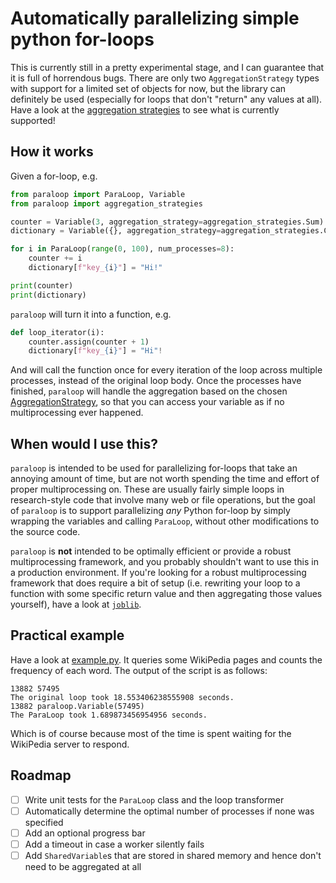 # Automatically parallelizing simple python for-loops
This is currently still in a pretty experimental stage, and I can guarantee that it is full of horrendous bugs. There are only two `AggregationStrategy` types with support for a limited set of objects for now, but the library can definitely be used (especially for loops that don't "return" any values at all). Have a look at the [aggregation strategies](./paraloop/aggregation_strategies.py) to see what is currently supported!

## How it works
Given a for-loop, e.g.
```python
from paraloop import ParaLoop, Variable
from paraloop import aggregation_strategies

counter = Variable(3, aggregation_strategy=aggregation_strategies.Sum)
dictionary = Variable({}, aggregation_strategy=aggregation_strategies.Concatenate)

for i in ParaLoop(range(0, 100), num_processes=8):
    counter += i
    dictionary[f"key_{i}"] = "Hi!"

print(counter)
print(dictionary)
```

`paraloop` will turn it into a function, e.g.
```python
def loop_iterator(i):
    counter.assign(counter + 1)
    dictionary[f"key_{i}"] = "Hi"!
```

And will call the function once for every iteration of the loop across multiple processes, instead of the original loop body.
Once the processes have finished, `paraloop` will handle the aggregation based on the chosen [AggregationStrategy](./paraloop/aggregation_strategies.py), so that you can access your variable as if no multiprocessing ever happened.

## When would I use this?
`paraloop` is intended to be used for parallelizing for-loops that take an annoying amount of time, but are not worth spending the time and effort of proper multiprocessing on. These are usually fairly simple loops in research-style code that involve many web or file operations, but the goal of `paraloop` is to support parallelizing *any* Python for-loop by simply wrapping the variables and calling `ParaLoop`, without other modifications to the source code.

`paraloop` is **not** intended to be optimally efficient or provide a robust multiprocessing framework, and you probably shouldn't want to use this in a production environment. If you're looking for a robust multiprocessing framework that does require a bit of setup (i.e. rewriting your loop to a function with some specific return value and then aggregating those values yourself), have a look at [`joblib`](https://joblib.readthedocs.io/en/latest/).

## Practical example
Have a look at [example.py](./example.py).
It queries some WikiPedia pages and counts the frequency of each word.
The output of the script is as follows:
```
13882 57495
The original loop took 18.553406238555908 seconds.
13882 paraloop.Variable(57495)
The ParaLoop took 1.689873456954956 seconds.
```
Which is of course because most of the time is spent waiting for the WikiPedia server to respond.


## Roadmap
- [ ] Write unit tests for the `ParaLoop` class and the loop transformer
- [ ] Automatically determine the optimal number of processes if none was specified
- [ ] Add an optional progress bar
- [ ] Add a timeout in case a worker silently fails
- [ ] Add `SharedVariable`s that are stored in shared memory and hence don't need to be aggregated at all
